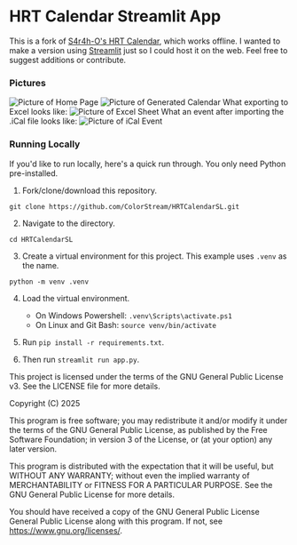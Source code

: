 # HRT Calendar Streamlit App

This is a fork of [S4r4h-O's HRT Calendar](https://github.com/S4r4h-O/HRT-Calendar-Calend-rio-de-TH), which works offline. I wanted to make a version using [Streamlit](https://streamlit.io/) just so I could host it on the web. Feel free to suggest additions or contribute. 

### Pictures

![Picture of Home Page](https://imgur.com/fdWayXX)
![Picture of Generated Calendar](https://imgur.com/ONDX3aG)
What exporting to Excel looks like:
![Picture of Excel Sheet](https://imgur.com/pmh1RdU)
What an event after importing the .iCal file looks like:
![Picture of iCal Event](https://imgur.com/pmh1RdU)

### Running Locally

If you'd like to run locally, here's a quick run through. You only need Python pre-installed.

1. Fork/clone/download this repository.

```
git clone https://github.com/ColorStream/HRTCalendarSL.git
```

2. Navigate to the directory.

```
cd HRTCalendarSL
```

3. Create a virtual environment for this project. This example uses `.venv` as the name.

```
python -m venv .venv
```

4. Load the virtual environment.
    - On Windows Powershell: `.venv\Scripts\activate.ps1`
    - On Linux and Git Bash: `source venv/bin/activate`

5. Run `pip install -r requirements.txt`.

6. Then run `streamlit run app.py`.

This project is licensed under the terms of the GNU General Public License v3. See the LICENSE file for more details.

Copyright (C) 2025

This program is free software; you may redistribute it and/or modify it
under the terms of the GNU General Public License, as published by the
Free Software Foundation; in version 3 of the License, or (at your option)
any later version.

This program is distributed with the expectation that it will be useful,
but WITHOUT ANY WARRANTY; without even the implied warranty of
MERCHANTABILITY or FITNESS FOR A PARTICULAR PURPOSE. See
the GNU General Public License for more details.

You should have received a copy of the GNU General Public License
General Public License along with this program. If not, see <https://www.gnu.org/licenses/>.
